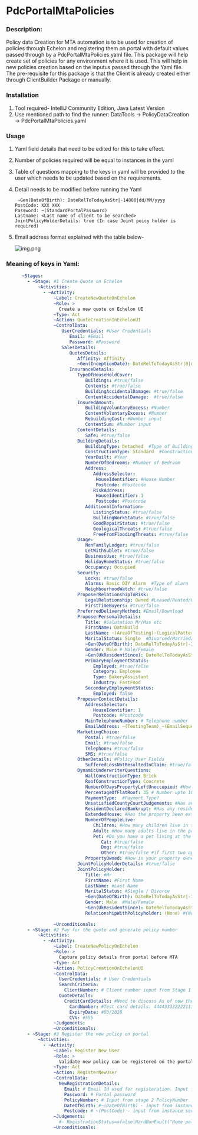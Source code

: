 # PdcPortalMtaPolicies

### Description:
Policy data Creation for MTA automation is to be used for creation of policies through Echelon and registering them on portal
with default values passed through by a PdcPortalMtaPolicies.yaml file. This package will
help create set of policies for any environment where it is used.
This will help in new policies creation based on the inputus passed through the Yaml file.
The pre-requisite for this package is that the Client is already created either through ClientBuilder Package or manually.

### Installation
1. Tool required- IntelliJ Community Edition, Java Latest Version
2. Use mentioned path to find the runner: DataTools -> PolicyDataCreation -> PdcPortalMtaPolicies.yaml

### Usage
1. Yaml field details that need to be edited for this to take effect.
2. Number of policies required will be equal to instances in the yaml
3. Table of questions mapping to the keys in yaml will be provided to the user which needs to be
   updated based on the requirements. 
4. Detail needs to be modified before running the Yaml           
   ````
    ~Gen(DateOfBirth): DateRelToTodayAsStr|-14800|dd/MM/yyyy
   PostCode: XXX XXX 
   Password: ~(StandardPortalPassword) 
   Lastname: <Last name of client to be searched> 
   JointPolicyHolderDetails: true (In case Joint poicy holder is required)

5. Email address format explained with the table below-

   ![img.png](img.png)
   
### Meaning of keys in Yaml:

````yaml
      ~Stages:
        - ~Stage: #1 Create Quote on Echelon
            ~Activities:
              - ~Activity:
                  ~Label: CreateNewQuoteOnEchelon
                  ~Role: >
                    Create a new quote on Echelon UI
                  ~Type: Act
                  ~Action: QuoteCreationInEchelonUI
                  ~ControlData:
                     UserCredentials: #User Credentials
                        Email: #Email
                        Password: #Password   
                     SalesDetails:
                        QuotesDetails:
                           Affinity: Affinity
                           ~Gen(InceptionDate): DateRelToTodayAsStr|0|dd/MM/yyyy #Auto Generated
                        InsuranceDetails:
                           TypeOfHouseHoldCover:
                              Buildings: #true/false
                              Contents: #true/false
                              BuildingAccidentalDamage: #true/false
                              ContentAccidentalDamage:  #true/false
                           InsuredAmount:
                              BuildingVoluntaryExcess: #Number
                              ContentVoluntaryExcess: #Number
                              RebuildingCost: #Number input
                              ContentSum: #Number input
                           ContentDetails:
                              Safe: #true/false
                           BuildingDetails:
                              BuildingType: Detached  #Type of Building
                              ConstructionType: Standard  #Construction Type
                              YearBuilt: #Year
                              NumberOfBedrooms: #Number of Bedroom
                              Address:
                                 AddressSelector:
                                  HouseIdentifier: #House Number
                                  Postcode: #Postcode
                                 RiskAddress:
                                  HouseIdentifier: 1
                                  Postcode: #Postcode
                              AdditionalInformation:
                                 ListingStatus: #true/false
                                 BuildingWorkStatus: #true/false
                                 GoodRepairStatus: #true/false
                                 GeologicalThreats: #true/false
                                 FreeFromFloodingThreats: #true/false
                           Usage:
                              NonFamilyLodger: #true/false
                              LetWithSublet: #true/false
                              BusinessUse: #true/false
                              HolidayHomeStatus: #true/false
                              Occupancy: Occupied
                           Security:
                              Locks: #true/false
                              Alarms: Basic DIY Alarm  #Type of alarn
                              NeighbourhoodWatch: #true/false
                           ProposerRelationshipToRisk:
                              LegalRelationship: Owned #Leased/Rented/Owned
                              FirstTimeBuyers: #true/false
                           PreferredDeliveryMethod: #Email/Download
                           ProposerPersonalDetails:
                              Title: #Salutation Mr/Mss etc
                              FirstName: DataBuild
                              LastName: ~(AreaOfTesting)~(LogicalPattern)~(ClientGroupId)~(Index) - Auto Generated
                              MaritalStatus: Single  #Divorced/Married/Single/Civil Partnered/Widowed
                              ~Gen(DateOfBirth): DateRelToTodayAsStr|-14800|dd/MM/yyyy #39 years Old - Auto Generated
                              Gender: Male # Male/Female
                              ~Gen(UkResidentSince): DateRelToTodayAsStr|-14800|dd/MM/yyyy #39 years Old - Auto Generated
                              PrimaryEmploymentStatus:
                                 Employed: #true/false
                                 Category: Employee
                                 Type: BakeryAssistant
                                 Industry: FastFood
                              SecondaryEmploymentStatus:
                                 Employed: false
                           ProposerContactDetails:
                              AddressSelector:
                                 HouseIdentifier: 1
                                 Postcode: #Postcode
                              MainTelephoneNumber: # Telephone number
                              EmailAddress: ~(TestingTeam)_~(EmailSequenceNumber)_~(Team)_~(LogicalPattern)_~(AreaOfTesting)_~(AreaOfBusiness)_~(TestingType)@~(DomainName) - Auto Generated
                           MarketingChoice:
                              Postal: #true/false
                              Email: #true/false
                              Telephone: #true/false
                              SMS: #true/false
                           OtherDetails: #Policy User Fields
                              SufferedLossNotResultedInClaim: #true/false
                           DynamicUnderwriterQuestions:
                              WallConstructionType: Brick
                              RoofConstructionType: Concrete
                              NumberOfDaysPropertyLeftUnoccupied: #How long is the property left unoccupied?
                              PercentageOfFlatRoof: 35 # Number upto 100 - Approximately what percentage of the roof is flat? 
                              PaymentType:  #Payment Type?
                              UnsatisfiedCountyCourtJudgements: #Has any resident had any unsatisfied County Court Judgements?
                              ResidentDeclaredBankrupt: #Has any resident been declared bankrupt?
                              ExtendedHouse: #Has the property been extended? *
                              NumberOfPeopleLive:
                                 Children: #How many children live in the property?
                                 Adult: #How many adults live in the property?
                                 Pet: #Do you have a pet living at the property? *
                                    Cat: #true/false
                                    Dog: #true/false
                                    Other: #true/false #if first two options are true then other should not be true. condition
                              PropertyOwned: #How is your property owned?
                           JointPolicyHolderDetails: #true/false
                           JointPolicyHolder:
                              Title: #Mr
                              FirstName: #First Name
                              LastName: #Last Name
                              MaritalStatus: #Single / Divorce
                              ~Gen(DateOfBirth): DateRelToTodayAsStr|-12800|dd/MM/yyyy #Auto Generated
                              Gender: Male  #Male/Female
                              ~Gen(UkResidentSince): DateRelToTodayAsStr|-12800|dd/MM/yyyy #Auto Generated
                              RelationshipWithPolicyholder: (None) #(None), Single etc
                              
                  ~Unconditionals:
        - ~Stage: #2 Pay for the quote and generate policy number
            ~Activities:
              - ~Activity:
                  ~Label: CreateNewPolicyOnEchelon
                  ~Role: >
                    Capture policy details from portal before MTA
                  ~Type: Act
                  ~Action: PolicyCreationOnEchelonUI
                  ~ControlData:
                    UserCredentials: # User Credentials
                    SearchCriteria:
                      ClientNumber: # Client number input from Stage 1 
                    QuoteDetails:
                      CreditCardDetails: #Need to discuss As of now there is no option to add card detals
                        CardNumber: #Test card details: 4444333322221111
                        ExpiryDate: #03/2028
                        CVV: #555
                  ~Judgements:
                  ~Unconditionals:
        - ~Stage: #3 Register the new policy on portal
            ~Activities:
              - ~Activity:
                  ~Label: Register New User
                  ~Role: >
                    Validate new policy can be registered on the portal
                  ~Type: Act
                  ~Action: RegisterNewUser
                  ~ControlData:
                    NewRegistrationDetails:
                      Email: # Email Id used for registeration. Input from stage 2
                      Password: # Portal password
                      PolicyNumber: # Input from stage 2 PolicyNumber
                      DateOfBirth: #~(DateOfBirth) - input from instance section 
                      Postcode: # ~(PostCode) - input from instance section 
                  ~Judgements:
                    #- RegistrationStatus==false|HardRunFault("Home policy is not registered")
                  ~Unconditionals:
````
